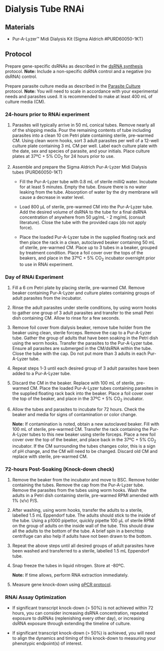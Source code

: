 # Dialysis Tube RNAi
## Materials

- Pur-A-Lyzer™ Midi Dialysis Kit (Sigma Aldrich #PURD60050-1KT)

## Protocol

Prepare gene-specific dsRNAs as described in the [dsRNA synthesis](../../Molecular_Biology/RNAi_dsRNA_Synthesis/RNAi_dsRNA_Synthesis.md) protocol. **Note:** Include a non-specific dsRNA control and a negative (no dsRNA) control.

Prepare parasite culture media as described in the [Parasite Culture](../../Parasitic_Nematodes/General_Parasite_Culture/General_Parasite_Culture.md) protocol. **Note:** You will need to scale in accordance with your experimental needs and parasites used. It is recommended to make at least 400 mL of culture media (CM).

### 24-hours prior to RNAi experiment

1. Parasites will typically arrive in 50 mL conical tubes. Remove nearly all of the shipping media. Pour the remaining contents of tube including parasites into a clean 10 cm Petri plate containing sterile, pre-warmed CM. Using clean worm hooks, sort 3 adult parasites per well of a 12-well culture plate containing 3 mL CM per well. Label each culture plate with the date, sex and species of parasite, and your initials. Place culture plates at 37ºC + 5% CO<sub>2</sub> for 24 hours prior to use.

2. Assemble and prepare the Sigma Aldrich Pur-A-Lyzer Midi Dialysis tubes (PURD60050-1KT)

    - Fill the Pur-A-Lyzer tube with 0.8 mL of sterile milliQ water. Incubate for at least 5 minutes. Empty the tube. Ensure there is no water leaking from the tube. Absorption of water by the dry membrane will cause a decrease in water level.

    - Load 800 µL of sterile, pre-warmed CM into the Pur-A-Lyzer tube. Add the desired volume of dsRNA to the tube for a final dsRNA concentration of anywhere from 50 µg/mL - 2 mg/mL (consult literature). Close the tube with the provided caps (do not apply force).

    - Place the loaded Pur-A-Lyzer tube in the supplied floating rack and then place the rack in a clean, autoclaved beaker containing 50 mL of sterile, pre-warmed CM. Place up to 3 tubes in a beaker, grouped by treatment condition. Place a foil cover over the tops of the beakers, and place in the 37ºC + 5% CO<sub>2</sub> incubator overnight prior to use in RNAi experiment.

### Day of RNAi Experiment

1. Fill a 6 cm Petri plate by placing sterile, pre-warmed CM. Remove beaker containing Pur-A-Lyzer and culture plates containing groups of adult parasites from the incubator.

2. Rinse the adult parasites under sterile conditions, by using worm hooks to gather one group of 3 adult parasites and transfer to the small Petri dish containing CM. Allow to rinse for a few seconds.

3. Remove foil cover from dialysis beaker, remove tube holder from the beaker using clean, sterile forceps. Remove the cap to a Pur-A-Lyzer tube. Gather the group of adults that have been soaking in the Petri dish using the worm hooks. Transfer the parasites to the Pur-A-Lyzer tube. Ensure all parasites are submerged in the CM/dsRNA within the tube. Close the tube with the cap. Do not put more than 3 adults in each Pur-A-Lyzer tube.

4. Repeat steps 1-3 until each desired group of 3 adult parasites have been added to a Pur-A-Lyzer tube.

5. Discard the CM in the beaker. Replace with 100 mL of sterile, pre-warmed CM. Place the loaded Pur-A-Lyzer tubes containing parasites in the supplied floating rack back into the beaker. Place a foil cover over the top of the beaker, and place in the 37ºC + 5% CO<sub>2</sub> incubator.

6. Allow the tubes and parasites to incubate for 72 hours. Check the beaker and media for signs of contamination or color change.

    **Note:** If contamination is noted, obtain a new autoclaved beaker. Fill with 100 mL of sterile, pre-warmed CM. Transfer the rack containing the Pur-A-Lyzer tubes to this new beaker using sterile forceps. Place a new foil cover over the top of the beaker, and place back in the 37ºC + 5% CO<sub>2</sub> incubator. If the CM surrounding the tubes changes color, this is a sign of pH change, and the CM will need to be changed. Discard old CM and replace with sterile, pre-warmed CM.

### 72-hours Post-Soaking (Knock-down check)

1. Remove the beaker from the incubator and move to BSC. Remove holder containing the tubes. Remove the cap from the Pur-A-Lyzer tube. Remove the parasites from the tubes using worm hooks. Wash the adults in a Petri dish containing sterile, pre-warmed RPMI amended with 1% (v/v) P/S.

2. After washing, using worm hooks, transfer the adults to a sterile, labelled 1.5 mL Eppendorf tube. The adults should stick to the inside of the tube. Using a p1000 pipettor, quickly pipette 100 µL of sterile RPMI on the group of adults on the inside wall of the tube. This should draw all the adults to the bottom of the tube. A brief spin in a benchtop centrifuge can also help if adults have not been drawn to the bottom.

3. Repeat the above steps until all desired groups of adult parasites have been washed and transferred to a sterile, labelled 1.5 mL Eppendorf tube.

4. Snap freeze the tubes in liquid nitrogen. Store at -80ºC.

    **Note:** If time allows, perform RNA extraction immediately.

5. Measure gene knock-down using [qPCR protocol](../../Molecular_Biology/qPCR/qPCR.md).

### RNAi Assay Optimization

- If significant transcript knock-down (> 50%) is not achieved within 72 hours, you can consider increasing dsRNA concentration, repeated exposure to dsRNAs (replenishing every other day), or increasing dsRNA exposure through extending the timeline of culture.

- If significant transcript knock-down (> 50%) is achieved, you will need to align the dynamics and timing of this knock-down to measuring your phenotypic endpoint(s) of interest.
